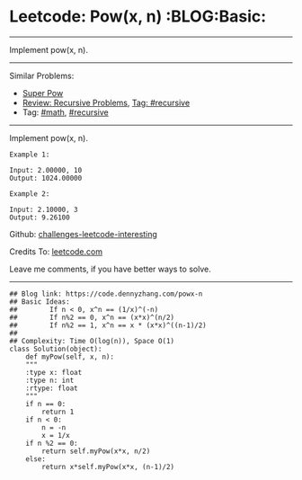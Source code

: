 
# Leetcode: Pow(x, n)     :BLOG:Basic:

---

Implement pow(x, n).  

---

Similar Problems:  

-   [Super Pow](https://code.dennyzhang.com/super-pow)
-   [Review: Recursive Problems](https://code.dennyzhang.com/review-recursive), [Tag: #recursive](https://code.dennyzhang.com/tag/recursive)
-   Tag: [#math](https://code.dennyzhang.com/tag/math), [#recursive](https://code.dennyzhang.com/tag/recursive)

---

Implement pow(x, n).  

    Example 1:
    
    Input: 2.00000, 10
    Output: 1024.00000

    Example 2:
    
    Input: 2.10000, 3
    Output: 9.26100

Github: [challenges-leetcode-interesting](https://github.com/DennyZhang/challenges-leetcode-interesting/tree/master/powx-n)  

Credits To: [leetcode.com](https://leetcode.com/problems/powx-n/description/)  

Leave me comments, if you have better ways to solve.  

---

    ## Blog link: https://code.dennyzhang.com/powx-n
    ## Basic Ideas: 
    ##        If n < 0, x^n == (1/x)^(-n)
    ##        If n%2 == 0, x^n == (x*x)^(n/2)
    ##        If n%2 == 1, x^n == x * (x*x)^((n-1)/2)
    ##
    ## Complexity: Time O(log(n)), Space O(1)
    class Solution(object):
        def myPow(self, x, n):
    	"""
    	:type x: float
    	:type n: int
    	:rtype: float
    	"""
    	if n == 0:
    	    return 1
    	if n < 0:
    	    n = -n
    	    x = 1/x
    	if n %2 == 0:
    	    return self.myPow(x*x, n/2)
    	else:
    	    return x*self.myPow(x*x, (n-1)/2)

